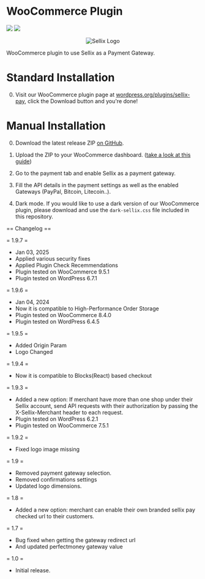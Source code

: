 # WooCommerce Plugin

![](https://img.shields.io/badge/Sellix-WooCommerce-black) ![](https://img.shields.io/badge/Version-v2.0.0-black)

<p align="center">
  <img src="https://cdn.sellix.io/static/previews/woocommerce.jpeg" alt="Sellix Logo"/>
</p>

WooCommerce plugin to use Sellix as a Payment Gateway.

# Standard Installation

0. Visit our WooCommerce plugin page at [wordpress.org/plugins/sellix-pay](https://wordpress.org/plugins/sellix-pay/), click the Download button and you're done!

# Manual Installation

0. Download the latest release ZIP [on GitHub](https://github.com/Sellix/woocommerce/releases).

1. Upload the ZIP to your WooCommerce dashboard. ([take a look at this guide](https://docs.presscustomizr.com/article/318-how-to-upload-a-wordpress-plugin-from-your-wordpress-admin-dashboard))

2. Go to the payment tab and enable Sellix as a payment gateway.

3. Fill the API details in the payment settings as well as the enabled Gateways (PayPal, Bitcoin, Litecoin..).

4. Dark mode. If you would like to use a dark version of our WooCommerce plugin, please download and use the `dark-sellix.css` file included in this repository.

== Changelog ==

= 1.9.7 =
* Jan 03, 2025
* Applied various security fixes
* Applied Plugin Check Recemmendations
* Plugin tested on WooCommerce 9.5.1
* Plugin tested on WordPress 6.7.1

= 1.9.6 =
* Jan 04, 2024
* Now it is compatible to High-Performance Order Storage
* Plugin tested on WooCommerce 8.4.0
* Plugin tested on WordPress 6.4.5

= 1.9.5 =
* Added Origin Param
* Logo Changed

= 1.9.4 =
* Now it is compatible to Blocks(React) based checkout

= 1.9.3 =
* Added a new option: If merchant have more than one shop under their Sellix account, send API requests with their authorization by passing the X-Sellix-Merchant header to each request.
* Plugin tested on WordPress 6.2.1
* Plugin tested on WooCommerce 7.5.1

= 1.9.2 =
* Fixed logo image missing

= 1.9 =
* Removed payment gateway selection.
* Removed confirmations settings
* Updated logo dimensions.

= 1.8 =
* Added a new option: merchant can enable their own branded sellix pay checked url to their customers.

= 1.7 =
* Bug fixed when getting the gateway redirect url
* And updated perfectmoney gateway value

= 1.0 =
* Initial release.